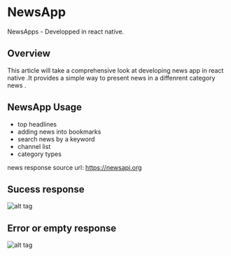 # NewsApp
NewsApps  - Developped in  react native.
## Overview
This article will take a comprehensive look at developing news app in react native .It provides a simple way to present news in a diffenrent category news .
 
## NewsApp Usage
 * top headlines
 * adding news into bookmarks
 * search news by a keyword
 * channel list 
 * category types
 
 news response source url: https://newsapi.org

## Sucess response
![alt tag](https://github.com/satishtamada/NewsApp-React-Native/blob/master/screensshots/ic_banner.jpg)

## Error or empty response
![alt tag](https://github.com/satishtamada/NewsApp-React-Native/blob/master/screensshots/ic_empty_response.jpg)

